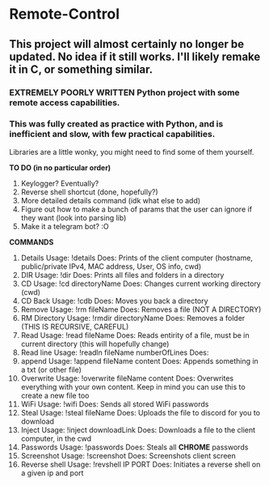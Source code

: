 # Remote-Control
## This project will almost certainly no longer be updated. No idea if it still works. I'll likely remake it in C, or something similar.
### EXTREMELY POORLY WRITTEN Python project with some remote access capabilities.
### This was fully created as practice with Python, and is inefficient and slow, with few practical capabilities.
Libraries are a little wonky, you might need to find some of them yourself.

**TO DO (in no particular order)**
1. Keylogger? Eventually?
2. Reverse shell shortcut (done, hopefully?)
3. More detailed details command (idk what else to add)
4. Figure out how to make a bunch of params that the user can ignore if they want (look into parsing lib)
5. Make it a telegram bot? :O


**COMMANDS**
1. Details 
  Usage: !details
  Does: Prints  of the client computer (hostname, public/private IPv4, MAC address, User, OS info, cwd)
2. DIR
  Usage: !dir
  Does: Prints all files and folders in a directory
3. CD
  Usage: !cd directoryName
  Does: Changes current working directory (cwd)
4. CD Back
   Usage: !cdb
   Does: Moves you back a directory
5. Remove
   Usage: !rm fileName
   Does: Removes a file (NOT A DIRECTORY)
6. RM Directory
   Usage: !rmdir directoryName
   Does: Removes a folder (THIS IS RECURSIVE, CAREFUL)
8. Read
  Usage: !read fileName
  Does: Reads entirity of a file, must be in current directory (this will hopefully change)
9. Read line
  Usage: !readln fileName numberOfLines
  Does:
10. append
  Usage: !append fileName content
  Does: Appends something in a txt (or other file)
11. Overwrite
  Usage: !overwrite fileName content
  Does: Overwrites everything with your own content. Keep in mind you can use this to create a new file too
12. WiFi
  Usage: !wifi
  Does: Sends all stored WiFi passwords
13. Steal
   Usage: !steal fileName
   Does: Uploads the file to discord for you to download
14. Inject
   Usage: !inject downloadLink
   Does: Downloads a file to the client computer, in the cwd
15. Passwords
   Usage: !passwords
   Does: Steals all **CHROME** passwords
16. Screenshot
   Usage: !screenshot
   Does: Screenshots client screen
17. Reverse shell
   Usage: !revshell IP PORT
   Does: Initiates a reverse shell on a given ip and port
